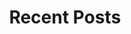 ---
layout: home
title: "Recent Posts"
quote: Do the work that's nearest, Though it's dull at whiles.
tags: [Jekyll, theme, responsive, blog, template]
image:
  feature: typewriter.jpg
---